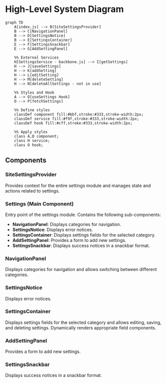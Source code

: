 # High-Level System Diagram

```mermaid
graph TD
    A[index.js] --> B[SiteSettingsProvider]
    B --> C[NavigationPanel]
    B --> D[SettingsNotice]
    B --> E[SettingsContainer]
    E --> F[SettingsSnackbar]
    E --> G[AddSettingPanel]

    %% External Services
    H[SettingsService - backbone.js] --> I[getSettings]
    H --> J[saveSettings]
    H --> K[addSetting]
    H --> L[editSetting]
    H --> M[deleteSetting]
    H --> N[deleteAllSettings - not in use]

    %% Styles and Hook
    A --> O[useSettings Hook]
    O --> P[fetchSettings]

    %% Define styles
    classDef component fill:#bbf,stroke:#333,stroke-width:2px;
    classDef service fill:#f9f,stroke:#333,stroke-width:2px;
    classDef hook fill:#cff,stroke:#333,stroke-width:2px;

    %% Apply styles
    class A,Q component;
    class H service;
    class O hook;
```

## Components

### SiteSettingsProvider

Provides context for the entire settings module and manages state and actions related to settings.

### Settings (Main Component)

Entry point of the settings module. Contains the following sub-components:
- **NavigationPanel**: Displays categories for navigation.
- **SettingsNotice**: Displays error notices.
- **SettingsContainer**: Displays settings fields for the selected category.
- **AddSettingPanel**: Provides a form to add new settings.
- **SettingsSnackbar**: Displays success notices in a snackbar format.

### NavigationPanel

Displays categories for navigation and allows switching between different categories.

### SettingsNotice

Displays error notices.

### SettingsContainer

Displays settings fields for the selected category and allows editing, saving, and deleting settings. Dynamically renders appropriate field components.

### AddSettingPanel

Provides a form to add new settings.

### SettingsSnackbar

Displays success notices in a snackbar format.
